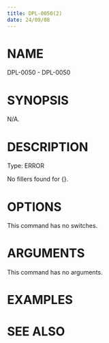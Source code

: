 ```yaml
---
title: DPL-0050(2)
date: 24/09/08
---
```


# NAME

DPL-0050 - DPL-0050

# SYNOPSIS

N/A.

# DESCRIPTION

Type: ERROR

No fillers found for {}.

# OPTIONS

This command has no switches.

# ARGUMENTS

This command has no arguments.

# EXAMPLES

# SEE ALSO
